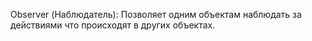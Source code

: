 Observer (Наблюдатель):
Позволяет одним объектам наблюдать за действиями что происходят в других объектах.
